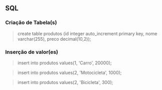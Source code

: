 ## SQL

### Criação de Tabela(s)

> create table produtos (id integer auto_increment primary key, nome varchar(255), preco decimal(10,2));

### Inserção de valor(es)

> insert into produtos values(1, 'Carro', 20000);

> insert into produtos values(2, 'Motocicleta', 1000);

> insert into produtos values(2, 'Bicicleta', 300);